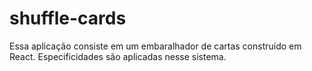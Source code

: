 # shuffle-cards
Essa aplicação consiste em um embaralhador de cartas construído em React. Especificidades são aplicadas nesse sistema.
